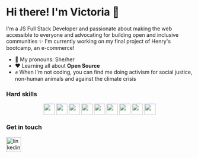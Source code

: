 
  # Hi there! I'm Victoria 👋


I'm a JS Full Stack Developer and passionate about making the web accessible to everyone and advocating for building open and inclusive communities ✨ I'm currently working on my final project of Henry's bootcamp, an e-commerce!

- 🌿 My pronouns: She/her
- ❤ Learning all about **Open Source**
- ✊ When I'm not coding, you can find me doing activism for social justice, non-human animals and against the climate crisis

### Hard skills
<p align="center">
  <img src="https://upload.wikimedia.org/wikipedia/commons/thumb/6/6a/JavaScript-logo.png/600px-JavaScript-logo.png" width="30" height="30" align="center" style="max-width:100%;">
<img src="https://encrypted-tbn0.gstatic.com/images?q=tbn:ANd9GcQRw5k00WTfDczz9PYgixMxyCWzu__uEMhyw0lIP_LYmPhlxf1jJNesTwudHtUfkkERWqk&usqp=CAU" width="30" height="30" align="center" style="max-width:100%;">
 <img src="https://symbols.getvecta.com/stencil_79/88_expressjs-icon.e62b12d489.png" width="30" height="30" align="center" style="max-width:100%;">
 <img src="https://w7.pngwing.com/pngs/452/495/png-transparent-react-javascript-angularjs-ionic-github-text-logo-symmetry-thumbnail.png" width="30" height="30" align="center" style="max-width:100%;">
  <img src="https://e7.pngegg.com/pngimages/301/171/png-clipart-node-js-javascript-software-developer-computer-icons-angularjs-others-miscellaneous-text-thumbnail.png" width="30" height="30" align="center" style="max-width:100%;">
  <img src="https://upload.wikimedia.org/wikipedia/commons/thumb/3/3d/CSS.3.svg/1200px-CSS.3.svg.png" width="30" height="30" align="center" style="max-width:100%;">
 <img src="https://upload.wikimedia.org/wikipedia/commons/thumb/6/61/HTML5_logo_and_wordmark.svg/230px-HTML5_logo_and_wordmark.svg.png" width="30" height="30" align="center" style="max-width:100%;">
 <img src="https://encrypted-tbn0.gstatic.com/images?q=tbn:ANd9GcQgWLBe-VaJIYEbmTPrm1XyFy35MInioRpbpKK48hmPbj-m8TCYEG_GSIUZZIpXNuTqG-U&usqp=CAU" width="30" height="30" align="center" style="max-width:100%;">
 <img src="https://midu.dev/images/tags/git.png" width="30" height="30" align="center" style="max-width:100%;">

</p>

### Get in touch 

<a href="https://www.linkedin.com/in/vic-coronado//" rel="nofollow">
      <img src="https://camo.githubusercontent.com/28bbd2596707954793abeff9eb24d343c1c78b7bf184b90294b4b190c6097a65/68747470733a2f2f63646e2e6a7364656c6976722e6e65742f6e706d2f73696d706c652d69636f6e7340332e302e312f69636f6e732f6c696e6b6564696e2e737667" alt="linkedin" height="40" data-canonical-src="https://cdn.jsdelivr.net/npm/simple-icons@3.0.1/icons/linkedin.svg" style="max-width:100%;">
    </a>


